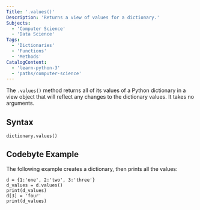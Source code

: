 ```yaml
---
Title: '.values()'
Description: 'Returns a view of values for a dictionary.'
Subjects:
  - 'Computer Science'
  - 'Data Science'
Tags:
  - 'Dictionaries'
  - 'Functions'
  - 'Methods'
CatalogContent:
  - 'learn-python-3'
  - 'paths/computer-science'
---
```


The `.values()` method returns all of its values of a Python dictionary in a view object that will reflect any changes to the dictionary values. It takes no arguments.

## Syntax

```pseudo
dictionary.values()
```

## Codebyte Example

The following example creates a dictionary, then prints all the values:

```codebyte/python
d = {1:'one', 2:'two', 3:'three'}
d_values = d.values()
print(d_values)
d[3] = 'four'
print(d_values)
```
